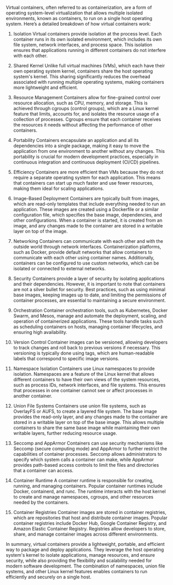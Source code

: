 Virtual containers, often referred to as containerization, are a form of operating system-level virtualization that allows multiple isolated environments, known as containers, to run on a single host operating system. Here’s a detailed breakdown of how virtual containers work:

1. Isolation
Virtual containers provide isolation at the process level. Each container runs in its own isolated environment, which includes its own file system, network interfaces, and process space. This isolation ensures that applications running in different containers do not interfere with each other.

2. Shared Kernel
Unlike full virtual machines (VMs), which each have their own operating system kernel, containers share the host operating system's kernel. This sharing significantly reduces the overhead associated with running multiple operating systems, making containers more lightweight and efficient.

3. Resource Management
Containers allow for fine-grained control over resource allocation, such as CPU, memory, and storage. This is achieved through cgroups (control groups), which are a Linux kernel feature that limits, accounts for, and isolates the resource usage of a collection of processes. Cgroups ensure that each container receives the resources it needs without affecting the performance of other containers.

4. Portability
Containers encapsulate an application and all its dependencies into a single package, making it easy to move the application from one environment to another without any changes. This portability is crucial for modern development practices, especially in continuous integration and continuous deployment (CI/CD) pipelines.

5. Efficiency
Containers are more efficient than VMs because they do not require a separate operating system for each application. This means that containers can start up much faster and use fewer resources, making them ideal for scaling applications.

6. Image-Based Deployment
Containers are typically built from images, which are read-only templates that include everything needed to run an application. These images are created using a Dockerfile or a similar configuration file, which specifies the base image, dependencies, and other configurations. When a container is started, it is created from an image, and any changes made to the container are stored in a writable layer on top of the image.

7. Networking
Containers can communicate with each other and with the outside world through network interfaces. Containerization platforms, such as Docker, provide default networks that allow containers to communicate with each other using container names. Additionally, containers can be configured to use custom networks, which can be isolated or connected to external networks.

8. Security
Containers provide a layer of security by isolating applications and their dependencies. However, it is important to note that containers are not a silver bullet for security. Best practices, such as using minimal base images, keeping images up to date, and limiting the permissions of container processes, are essential to maintaining a secure environment.

9. Orchestration
Container orchestration tools, such as Kubernetes, Docker Swarm, and Mesos, manage and automate the deployment, scaling, and operation of containerized applications. These tools handle tasks such as scheduling containers on hosts, managing container lifecycles, and ensuring high availability.

10. Version Control
Container images can be versioned, allowing developers to track changes and roll back to previous versions if necessary. This versioning is typically done using tags, which are human-readable labels that correspond to specific image versions.

11. Namespace Isolation
Containers use Linux namespaces to provide isolation. Namespaces are a feature of the Linux kernel that allows different containers to have their own views of the system resources, such as process IDs, network interfaces, and file systems. This ensures that processes in one container cannot see or affect processes in another container.

12. Union File Systems
Containers use union file systems, such as OverlayFS or AUFS, to create a layered file system. The base image provides the read-only layer, and any changes made to the container are stored in a writable layer on top of the base image. This allows multiple containers to share the same base image while maintaining their own writable layers, further reducing resource usage.

13. Seccomp and AppArmor
Containers can use security mechanisms like Seccomp (secure computing mode) and AppArmor to further restrict the capabilities of container processes. Seccomp allows administrators to specify which system calls a container can make, while AppArmor provides path-based access controls to limit the files and directories that a container can access.

14. Container Runtime
A container runtime is responsible for creating, running, and managing containers. Popular container runtimes include Docker, containerd, and runc. The runtime interacts with the host kernel to create and manage namespaces, cgroups, and other resources needed by the containers.

15. Container Registries
Container images are stored in container registries, which are repositories that host and distribute container images. Popular container registries include Docker Hub, Google Container Registry, and Amazon Elastic Container Registry. Registries allow developers to store, share, and manage container images across different environments.

In summary, virtual containers provide a lightweight, portable, and efficient way to package and deploy applications. They leverage the host operating system's kernel to isolate applications, manage resources, and ensure security, while also providing the flexibility and scalability needed for modern software development. The combination of namespaces, union file systems, and other Linux kernel features enables containers to run efficiently and securely on a single host.
